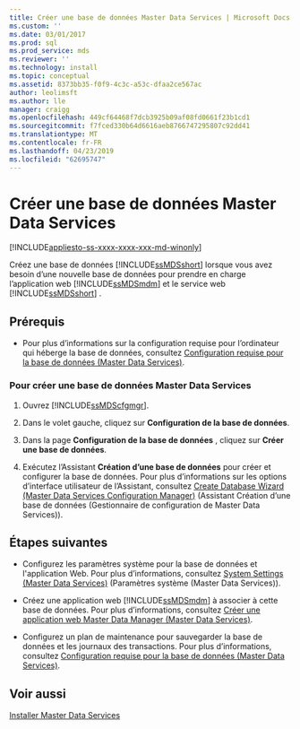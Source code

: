 ```yaml
---
title: Créer une base de données Master Data Services | Microsoft Docs
ms.custom: ''
ms.date: 03/01/2017
ms.prod: sql
ms.prod_service: mds
ms.reviewer: ''
ms.technology: install
ms.topic: conceptual
ms.assetid: 8373bb35-f0f9-4c3c-a53c-dfaa2ce567ac
author: leolimsft
ms.author: lle
manager: craigg
ms.openlocfilehash: 449cf64468f7dcb3925b09af08fd0661f23b1cd1
ms.sourcegitcommit: f7fced330b64d6616aeb8766747295807c92dd41
ms.translationtype: MT
ms.contentlocale: fr-FR
ms.lasthandoff: 04/23/2019
ms.locfileid: "62695747"
---
```

# <a name="create-a-master-data-services-database"></a>Créer une base de données Master Data Services

[!INCLUDE[appliesto-ss-xxxx-xxxx-xxx-md-winonly](../../includes/appliesto-ss-xxxx-xxxx-xxx-md-winonly.md)]

  Créez une base de données [!INCLUDE[ssMDSshort](../../includes/ssmdsshort-md.md)] lorsque vous avez besoin d’une nouvelle base de données pour prendre en charge l’application web [!INCLUDE[ssMDSmdm](../../includes/ssmdsmdm-md.md)] et le service web [!INCLUDE[ssMDSshort](../../includes/ssmdsshort-md.md)] .  
  
## <a name="prerequisites"></a>Prérequis  
  
-   Pour plus d’informations sur la configuration requise pour l’ordinateur qui héberge la base de données, consultez [Configuration requise pour la base de données &#40;Master Data Services&#41;](../../master-data-services/install-windows/database-requirements-master-data-services.md).  
  
### <a name="to-create-a-master-data-services-database"></a>Pour créer une base de données Master Data Services  
  
1.  Ouvrez [!INCLUDE[ssMDScfgmgr](../../includes/ssmdscfgmgr-md.md)].  
  
2.  Dans le volet gauche, cliquez sur **Configuration de la base de données**.  
  
3.  Dans la page **Configuration de la base de données** , cliquez sur **Créer une base de données**.  
  
4.  Exécutez l’Assistant **Création d’une base de données** pour créer et configurer la base de données. Pour plus d’informations sur les options d’interface utilisateur de l’Assistant, consultez [Create Database Wizard &#40;Master Data Services Configuration Manager&#41;](../../master-data-services/create-database-wizard-master-data-services-configuration-manager.md) (Assistant Création d’une base de données (Gestionnaire de configuration de Master Data Services)).  
  
## <a name="next-steps"></a>Étapes suivantes  
  
-   Configurez les paramètres système pour la base de données et l'application Web. Pour plus d’informations, consultez [System Settings &#40;Master Data Services&#41;](../../master-data-services/system-settings-master-data-services.md) (Paramètres système &#40;Master Data Services&#41;).  
  
-   Créez une application web [!INCLUDE[ssMDSmdm](../../includes/ssmdsmdm-md.md)] à associer à cette base de données. Pour plus d’informations, consultez [Créer une application web Master Data Manager &#40;Master Data Services&#41;](../../master-data-services/install-windows/create-a-master-data-manager-web-application-master-data-services.md).  
  
-   Configurez un plan de maintenance pour sauvegarder la base de données et les journaux des transactions. Pour plus d’informations, consultez [Configuration requise pour la base de données &#40;Master Data Services&#41;](../../master-data-services/install-windows/database-requirements-master-data-services.md).  
  
## <a name="see-also"></a>Voir aussi  
 [Installer Master Data Services](../../master-data-services/install-windows/install-master-data-services.md)  
  
  
